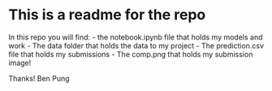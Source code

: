 # This is a readme for the repo

In this repo you will find:
    - the notebook.ipynb file that holds my models and work
    - The data folder that holds the data to my project
    - The prediction.csv file that holds my submissions
    - The comp.png that holds my submission image!

Thanks!
Ben Pung